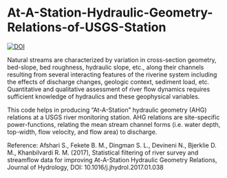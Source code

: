 # At-A-Station-Hydraulic-Geometry-Relations-of-USGS-Station

[![DOI](https://zenodo.org/badge/79848307.svg)](https://zenodo.org/badge/latestdoi/79848307)

Natural streams are characterized by variation in cross-section geometry, bed-slope, bed roughness, hydraulic slope, etc., along their channels resulting from several interacting features of the riverine system including the effects of discharge changes, geologic context, sediment load, etc. Quantitative and qualitative assessment of river flow dynamics requires sufficient knowledge of hydraulics and these geophysical variables. 

This code helps in producing “At-A-Station” hydraulic geometry (AHG) relations at a USGS river monitoring station. AHG relations are site-specific power-functions, relating the mean stream channel forms (i.e. water depth, top-width, flow velocity, and flow area) to discharge.

Reference:  Afshari S., Fekete B. M., Dingman S. L., Devineni N., Bjerklie D. M., Khanbilvardi R. M. (2017), 
            Statistical filtering of river survey and streamflow data for improving At-A-Station Hydraulic Geometry Relations, 
            Journal of Hydrology, DOI: 10.1016/j.jhydrol.2017.01.038

